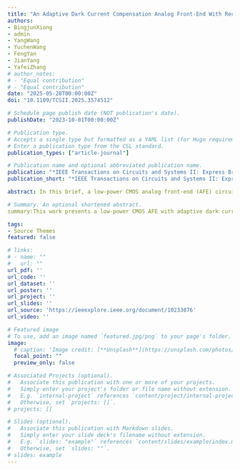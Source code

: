 ```yaml
---
title: "An Adaptive Dark Current Compensation Analog Front-End With Reconfigurable Transimpedance Amplifier for Fluorescence Temperature Sensors"
authors:
- BingjunXiong
- admin
- YangWang
- YuchenWang
- FengYan
- JianYang
- YafeiZhang
# author_notes:
# - "Equal contribution"
# - "Equal contribution"
date: "2025-05-28T00:00:00Z"
doi: "10.1109/TCSII.2025.3574512"

# Schedule page publish date (NOT publication's date).
publishDate: "2023-10-01T00:00:00Z"

# Publication type.
# Accepts a single type but formatted as a YAML list (for Hugo requirements).
# Enter a publication type from the CSL standard.
publication_types: ["article-journal"]

# Publication name and optional abbreviated publication name.
publication: "*IEEE Transactions on Circuits and Systems II: Express Briefs ( Early Access )*. 2023;44(10): 1664-1667."
publication_short: "*IEEE Transactions on Circuits and Systems II: Express Briefs ( Early Access )*. 2023;44(10): 1664-1667"

abstract: In this brief, a low-power CMOS analog front-end (AFE) circuit is proposed for fluorescence optical fiber temperature sensors. The CMOS AFE utilizes a novel adaptive dark current compensation technique to eliminate static operating point offsets in the front-end circuit, which occur due to the quick increases of photodiode dark current at high temperatures. The reconfigurable transimpedance amplifier (TIA) supports both high and low gain modes. Fabricated using a 180nm CMOS process, the AFE chip exhibits a -3dB bandwidth of 10kHz, a transimpedance gain of 158.51dBΩ, and an inputreferred noise current of 14.89fA/Hz in its high gain mode. Under a 3.3V power supply, the circuit consumes 62.4μW in this mode. The temperature sensor prototype utilizing this AFE chip achieves high-precision measurements, with an average error of -0.1 ∘C and a standard deviation of 0.33 ∘C across a range from -30 ∘C to 100 ∘C.

# Summary. An optional shortened abstract.
summary:This work presents a low-power CMOS AFE with adaptive dark current compensation and reconfigurable TIA, achieving 158.51dBΩ gain and 14.89fA/Hz noise for high-precision fiber temperature sensing.

tags:
- Source Themes
featured: false

# links:
# - name: ""
#   url: ""
url_pdf: ''
url_code: ''
url_dataset: ''
url_poster: ''
url_project: ''
url_slides: ''
url_source: 'https://ieeexplore.ieee.org/document/10233876'
url_video: ''

# Featured image
# To use, add an image named `featured.jpg/png` to your page's folder. 
image:
  # caption: 'Image credit: [**Unsplash**](https://unsplash.com/photos/jdD8gXaTZsc)'
  focal_point: ""
  preview_only: false

# Associated Projects (optional).
#   Associate this publication with one or more of your projects.
#   Simply enter your project's folder or file name without extension.
#   E.g. `internal-project` references `content/project/internal-project/index.md`.
#   Otherwise, set `projects: []`.
# projects: []

# Slides (optional).
#   Associate this publication with Markdown slides.
#   Simply enter your slide deck's filename without extension.
#   E.g. `slides: "example"` references `content/slides/example/index.md`.
#   Otherwise, set `slides: ""`.
# slides: example
---
```


<!-- {{% callout note %}}
Click the *Cite* button above to demo the feature to enable visitors to import publication metadata into their reference management software.
{{% /callout %}}

{{% callout note %}}
Create your slides in Markdown - click the *Slides* button to check out the example.
{{% /callout %}}

Add the publication's **full text** or **supplementary notes** here. You can use rich formatting such as including [code, math, and images](https://docs.hugoblox.com/content/writing-markdown-latex/). -->

